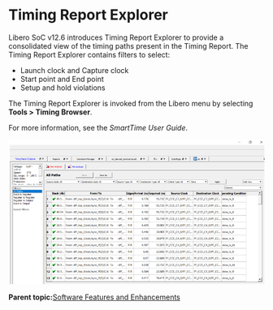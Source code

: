 # Timing Report Explorer

Libero SoC v12.6 introduces Timing Report Explorer to provide a consolidated view of the timing paths present in the Timing Report. The Timing Report Explorer contains filters to select:

-   Launch clock and Capture clock
-   Start point and End point
-   Setup and hold violations

The Timing Report Explorer is invoked from the Libero menu by selecting **Tools \> Timing Browser**.

For more information, see the *SmartTime User Guide*.

![](GUID-C6A37C93-CC58-4832-B729-6E28DE73DCD7-low.png "Timing Report Explorer")

**Parent topic:**[Software Features and Enhancements](GUID-0C8F8AEA-9445-4B14-83EE-0D7D82E81DB5.md)

